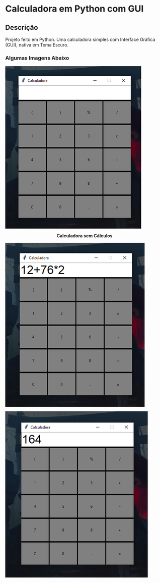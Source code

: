 # Calculadora em Python com GUI

## Descrição

Projeto feito em Python. Uma calculadora simples com Interface Gráfica (GUI), nativa em Tema Escuro.

### Algumas Imagens Abaixo

<img align="center" src="screenshot/print.png">

<p align="center"><b>Calculadora sem Cálculos</b></p>



<img align="center" alt="in-one-weekend cover image" src="screenshot/print2.png">

<p align="center"><b></b></p>



<img align="center" alt="in-one-weekend cover image" src="screenshot/print3.png">

<p align="center"><b></b></p>
